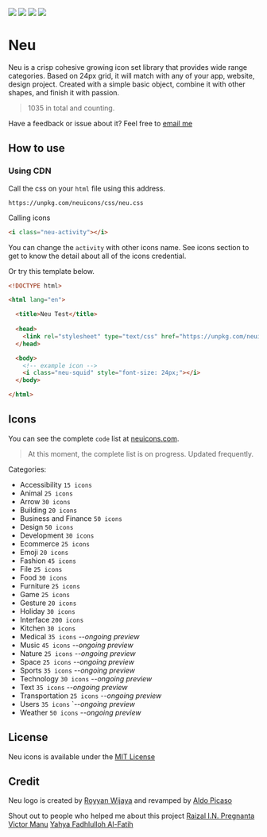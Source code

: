 <a href="https://github.com/neuicons/icons/blob/master/LICENSE" rel="nofollow"><img src="https://img.shields.io/badge/license-MIT-lightgrey"></a>  <a href="https://www.npmjs.com/package/neuicons"><img src="https://img.shields.io/npm/dm/neuicons"></a>  <a href="https://github.com/neuicons/icons/blob/master/LICENSE"><img src="https://img.shields.io/npm/v/neuicons"></a>  <a href="https://ko-fi.com/roywj" rel="nofollow"><img src="https://img.shields.io/badge/support%20me%20on-ko--fi-red" style="max-width:100%;"></a>


# Neu
Neu is a crisp cohesive growing icon set library that provides wide range categories. Based on 24px grid, it will match with any of your app, website, design project. Created with a simple basic object, combine it with other shapes, and finish it with passion.
>1035 in total and counting.

Have a feedback or issue about it? Feel free to [email me](mailto:royyanwijaya@live.com)

## How to use
### Using CDN
Call the css on your `html` file using this address.
```link
https://unpkg.com/neuicons/css/neu.css
```
Calling icons
```html
<i class="neu-activity"></i>
```
You can change the `activity` with other icons name. See icons section to get to know the detail about all of the icons credential.

Or try this template below.
```html
<!DOCTYPE html>

<html lang="en">

  <title>Neu Test</title>
  
  <head>
    <link rel="stylesheet" type="text/css" href="https://unpkg.com/neuicons/css/neu.css">
  </head>

  <body>
    <!-- example icon -->
    <i class="neu-squid" style="font-size: 24px;"></i> 
  </body>

</html>
```

## Icons
You can see the complete `code` list at [neuicons.com](https://neuicons.com).
>At this moment, the complete list is on progress. Updated frequently.

Categories:
- Accessibility `15 icons`
- Animal `25 icons`
- Arrow `30 icons`
- Building `20 icons`
- Business and Finance `50 icons`
- Design `50 icons`
- Development `30 icons`
- Ecommerce `25 icons`
- Emoji `20 icons` 
- Fashion `45 icons`
- File `25 icons`
- Food `30 icons`
- Furniture `25 icons`
- Game `25 icons`
- Gesture `20 icons`
- Holiday `30 icons`
- Interface `200 icons`
- Kitchen `30 icons`
- Medical `35 icons` *--ongoing preview*
- Music `45 icons` *--ongoing preview*
- Nature `25 icons` *--ongoing preview*
- Space `25 icons` *--ongoing preview*
- Sports `35 icons` *--ongoing preview*
- Technology `30 icons` *--ongoing preview*
- Text `35 icons` *--ongoing preview*
- Transportation `25 icons` *--ongoing preview*
- Users `35 icons` `*--ongoing preview*
- Weather `50 icons` *--ongoing preview*

## License
Neu icons is available under the [MIT License](https://github.com/neuicons/icons/blob/master/LICENSE)

## Credit
Neu logo is created by [Royyan Wijaya](https://dribbble.com/roywj) and revamped by [Aldo Picaso](https://www.pexels.com/@aldoalz)

Shout out to people who helped me about this project [Raizal I.N. Pregnanta](https://github.com/raizal) [Victor Manu](https://github.com/itomanu) [Yahya Fadhlulloh Al-Fatih](https://github.com/k1m0ch1)